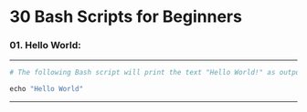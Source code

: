 # 30 Bash Scripts for Beginners

### **01. Hello World:**

---------------------------------------


```python
# The following Bash script will print the text "Hello World!" as output.

echo "Hello World"
```
----------------------------------------
